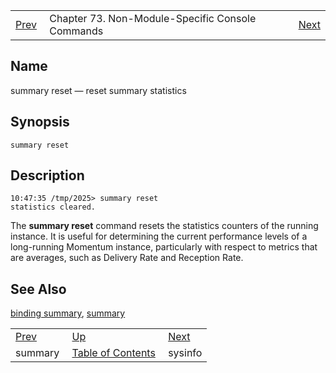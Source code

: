 |     |     |     |
| --- | --- | --- |
| [Prev](console_commands.summary)  | Chapter 73. Non-Module-Specific Console Commands |  [Next](console_commands.sysinfo) |

<a name="console_commands.summary_reset"></a>
## Name

summary reset — reset summary statistics

## Synopsis

`summary reset`

<a name="idp13494880"></a>
## Description

```
10:47:35 /tmp/2025> summary reset
statistics cleared.
```

The **summary reset**       command resets the statistics counters of the running instance. It is useful for determining the current performance levels of a long-running Momentum instance, particularly with respect to metrics that are averages, such as Delivery Rate and Reception Rate.

<a name="idp13497872"></a>
## See Also

[binding summary](console_commands.binding_summary "binding summary"), [summary](console_commands.summary "summary")

|     |     |     |
| --- | --- | --- |
| [Prev](console_commands.summary)  | [Up](console.cmds.ref) |  [Next](console_commands.sysinfo) |
| summary  | [Table of Contents](index) |  sysinfo |

